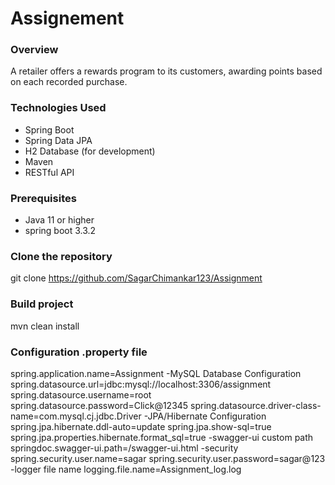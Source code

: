 # Assignement

### Overview
A retailer offers a rewards program to its customers, awarding points based on each recorded purchase.

### Technologies Used
- Spring Boot
- Spring Data JPA
- H2 Database (for development)
- Maven
- RESTful API

### Prerequisites
- Java 11 or higher
- spring boot 3.3.2

### Clone the repository
git clone https://github.com/SagarChimankar123/Assignment

### Build project
mvn clean install

### Configuration .property file
spring.application.name=Assignment
-MySQL Database Configuration
spring.datasource.url=jdbc:mysql://localhost:3306/assignment
spring.datasource.username=root
spring.datasource.password=Click@12345
spring.datasource.driver-class-name=com.mysql.cj.jdbc.Driver
-JPA/Hibernate Configuration
spring.jpa.hibernate.ddl-auto=update
spring.jpa.show-sql=true
spring.jpa.properties.hibernate.format_sql=true
-swagger-ui custom path
springdoc.swagger-ui.path=/swagger-ui.html
-security 
spring.security.user.name=sagar
spring.security.user.password=sagar@123
-logger file name 
logging.file.name=Assignment_log.log


